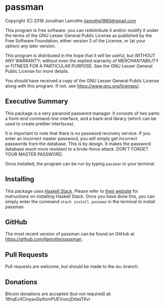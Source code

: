 # passman

Copyright (C) 2018 Jonathan Lamothe
<jlamothe1980@gmail.com>

This program is free software: you can redistribute it and/or modify
it under the terms of the GNU Lesser General Public License as
published by the Free Software Foundation, either version 3 of the
License, or (at your option) any later version.

This program is distributed in the hope that it will be useful, but
WITHOUT ANY WARRANTY; without even the implied warranty of
MERCHANTABILITY or FITNESS FOR A PARTICULAR PURPOSE.  See the GNU
Lesser General Public License for more details.

You should have received a copy of the GNU Lesser General Public
License along with this program.  If not, see
<https://www.gnu.org/licenses/>.

## Executive Summary

This package is a very paranoid password manager.  It consists of two
parts: a front-end command-line interface, and a back-end library
(which can be used to create prettier interfaces).

It is important to note that there is no password recovery service.
If you enter an incorrect master password, you will simply get
incorrect passwords from the database.  This is by design.  It makes
the password database much more resistant to a brute-force attack.
DON'T FORGET YOUR MASTER PASSWORD.

Once installed, the program can be run by typing `passman` in your
terminal.

## Installing

This package uses [Haskell Stack](https://haskellstack.org).  Please
refer to [their
website](https://docs.haskellstack.org/en/stable/README/#how-to-install)
for instructions on installing Haskell Stack.  Once you have done
this, you can simply enter the command `stack install passman` in the
terminal to install passman.

## GitHub

The most recent version of passman can be found on GitHub at
<https://github.com/jlamothe/passman>.

## Pull Requests

Pull requests are welcome, but should be made to the `dev` branch.

## Donations

Bitcoin donations are accepted (but not required) at:
18hqEsXCinyauDp6smPUEVuscjDdasTKvr
